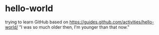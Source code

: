 # hello-world
trying to learn GitHub based on https://guides.github.com/activities/hello-world/
"I was so much older then, I'm younger than that now."
